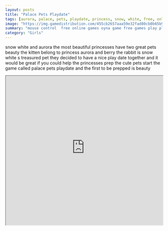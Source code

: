 ```yaml
---
layout: posts
title: "Palace Pets Playdate"
tags: [aurora, palace, pets, playdate, princess, snow, white, free, online, games, oyna, game, free, games, play, play, games]
image: "https://img.gamedistribution.com/455cb2657aaa59e32fad80cb0b65b9dc.jpg"
summary: "mouse control  free online games oyna game free games play play games"
category: "Girls"
---
```


snow white and aurora the most beautiful princesses have two great pets beauty the kitten belong to princess aurora and berry the rabbit is snow white s treasured pet they decided to have a nice play date together and it would be great if you could help the princesses prep the cute pets start the game called palace pets playdate and the first to be prepped is beauty

<iframe width="100%" height="480px;" src="https://flash.gamedistribution.com?game=455cb2657aaa59e32fad80cb0b65b9dc"></iframe>